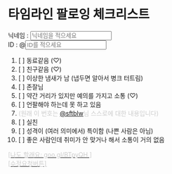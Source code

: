 # 타임라인 팔로잉 체크리스트

닉네임 : <input type="text" placeholder="닉네임을 적으세요"><br/>
ID : @<input type="text" placeholder="ID를 적으세요">

1. [ ] 동료같음 (♡)
2. [ ] 친구같음 (♡)
3. [ ] 이상한 냄새가 남 (냅두면 알아서 병크 터트림)
4. [ ] 존잘님
5. [ ] 약간 거리가 있지만 예의를 가지고 소통 (♡)
6. [ ] 언팔해야 하는데 못 하고 있음
7. <span style="color:#ccc;">(원래 이 번호는 [@sftblw](https://twitter.com/sftblw)님 스스로에 대한 내용입니다)</span>
8. [ ] 실친
9. [ ] 성격이 (여러 의미에서) 특이함 (나쁜 사람은 아님)
10. [ ] 좋은 사람인데 취미가 안 맞거나 해서 소통이 거의 없음

[<span style="color:#ccc;">\[나도 할래요:
goo.gl/BTpyQH \]</span>](
goo.gl/BTpyQH)<br/>
[<span style="color:#ccc;">\[수정요청버튼\]</span>](https://github.com/sftblw/hosting-garbage)
